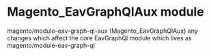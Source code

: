 # Magento_EavGraphQlAux module

magento/module-eav-graph-ql-aux (Magento_EavGraphQlAux) any changes which affect the core EavGraphQl module which lives as magento/module-eav-graph-ql
